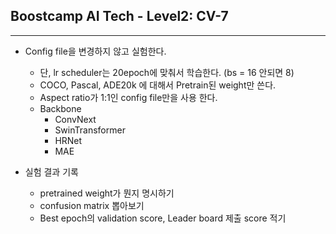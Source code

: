 ## Boostcamp AI Tech - Level2: CV-7

---

- Config file을 변경하지 않고 실험한다.
    - 단, lr scheduler는 20epoch에 맞춰서 학습한다. (bs = 16 안되면 8)
    - COCO, Pascal, ADE20k 에 대해서 Pretrain된 weight만 쓴다.
    - Aspect ratio가 1:1인 config file만을 사용 한다.
    - Backbone
        - ConvNext
        - SwinTransformer
        - HRNet
        - MAE
        
- 실험 결과 기록
    - pretrained weight가 뭔지 명시하기
    - confusion matrix 뽑아보기
    - Best epoch의 validation score, Leader board 제출 score 적기

